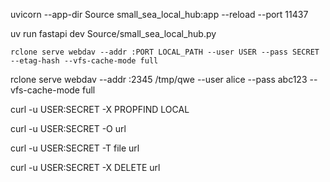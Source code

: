 
uvicorn --app-dir Source small_sea_local_hub:app --reload --port 11437

uv run fastapi dev Source/small_sea_local_hub.py

`rclone serve webdav --addr :PORT LOCAL_PATH --user USER --pass SECRET --etag-hash --vfs-cache-mode full`

rclone serve webdav --addr :2345 /tmp/qwe --user alice --pass abc123 --vfs-cache-mode full

curl -u USER:SECRET -X PROPFIND LOCAL

curl -u USER:SECRET -O url

curl -u USER:SECRET  -T file url

curl -u USER:SECRET -X DELETE url
